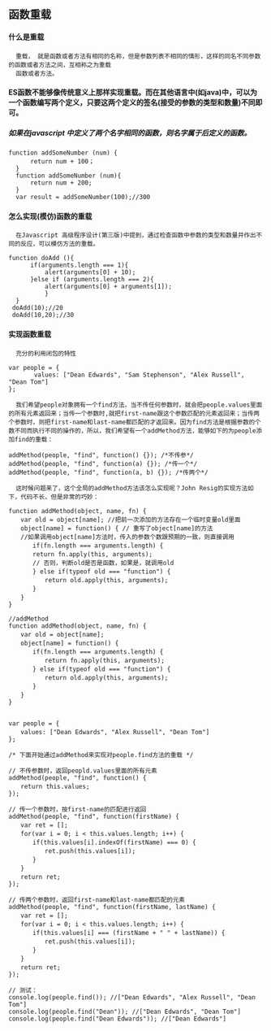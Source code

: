 ## 函数重载
  #### 什么是重载
      重载， 就是函数或者方法有相同的名称，但是参数列表不相同的情形，这样的同名不同参数的函数或者方法之间，互相称之为重载
      函数或者方法。
  #### ES函数不能够像传统意义上那样实现重载。而在其他语言中(如java)中，可以为一个函数编写两个定义，只要这两个定义的签名(接受的参数的类型和数量)不同即可。
  ##### 如果在javascript 中定义了两个名字相同的函数，则名字属于后定义的函数。
  ```
  function addSomeNumber (num) {
        return num + 100；   
    }
    function addSomeNumber (num){
        return num + 200;
    }
    var result = addSomeNumber(100);//300
  ```
  #### 怎么实现(模仿)函数的重载
      在Javascript 高级程序设计(第三版)中提到，通过检查函数中参数的类型和数量并作出不同的反应，可以模仿方法的重载。
  ```
  function doAdd (){
        if(arguments.length === 1){
            alert(arguments[0] + 10);
        }else if (arguments.length === 2){
            alert(arguments[0] + arguments[1]);
            }
    }
   doAdd(10);//20
   doAdd(10,20);//30
 ```
  #### 实现函数重载
      充分的利用闭包的特性
 ```
 var people = {
        values: ["Dean Edwards", "Sam Stephenson", "Alex Russell", "Dean Tom"]
};
 ```
      我们希望people对象拥有一个find方法，当不传任何参数时，就会把people.values里面的所有元素返回来；当传一个参数时,就把first-name跟这个参数匹配的元素返回来；当传两个参数时，则把first-name和last-name都匹配的才返回来。因为find方法是根据参数的个数不同而执行不同的操作的，所以，我们希望有一个addMethod方法，能够如下的为people添加find的重载：
```
addMethod(people, "find", function() {}); /*不传参*/
addMethod(people, "find", function(a) {}); /*传一个*/
addMethod(people, "find", function(a, b) {}); /*传两个*/
```
      这时候问题来了，这个全局的addMethod方法该怎么实现呢？John Resig的实现方法如下，代码不长，但是非常的巧妙：
```
function addMethod(object, name, fn) {
　　var old = object[name]; //把前一次添加的方法存在一个临时变量old里面
　　object[name] = function() { // 重写了object[name]的方法
　　//如果调用object[name]方法时，传入的参数个数跟预期的一致，则直接调用
　　　　if(fn.length === arguments.length) {
　　　　return fn.apply(this, arguments);
　　　　// 否则，判断old是否是函数，如果是，就调用old
　　　　} else if(typeof old === "function") {
　　　　　　return old.apply(this, arguments);
　　　　}
　　}
}
```

```
//addMethod
function addMethod(object, name, fn) {
　　var old = object[name];
　　object[name] = function() {
　　　　if(fn.length === arguments.length) {
　　　　　　return fn.apply(this, arguments);
　　　　} else if(typeof old === "function") {
　　　　　　return old.apply(this, arguments);
　　　　}
　　}
}


var people = {
　　values: ["Dean Edwards", "Alex Russell", "Dean Tom"]
};

/* 下面开始通过addMethod来实现对people.find方法的重载 */

// 不传参数时，返回peopld.values里面的所有元素
addMethod(people, "find", function() {
　　return this.values;
});

// 传一个参数时，按first-name的匹配进行返回
addMethod(people, "find", function(firstName) {
　　var ret = [];
　　for(var i = 0; i < this.values.length; i++) {
　　　　if(this.values[i].indexOf(firstName) === 0) {
　　　　　　ret.push(this.values[i]);
　　　　}
　　}
　　return ret;
});

// 传两个参数时，返回first-name和last-name都匹配的元素
addMethod(people, "find", function(firstName, lastName) {
　　var ret = [];
　　for(var i = 0; i < this.values.length; i++) {
　　　　if(this.values[i] === (firstName + " " + lastName)) {
　　　　　　ret.push(this.values[i]);
　　　　}
　　}
　　return ret;
});

// 测试：
console.log(people.find()); //["Dean Edwards", "Alex Russell", "Dean Tom"]
console.log(people.find("Dean")); //["Dean Edwards", "Dean Tom"]
console.log(people.find("Dean Edwards")); //["Dean Edwards"]
```
